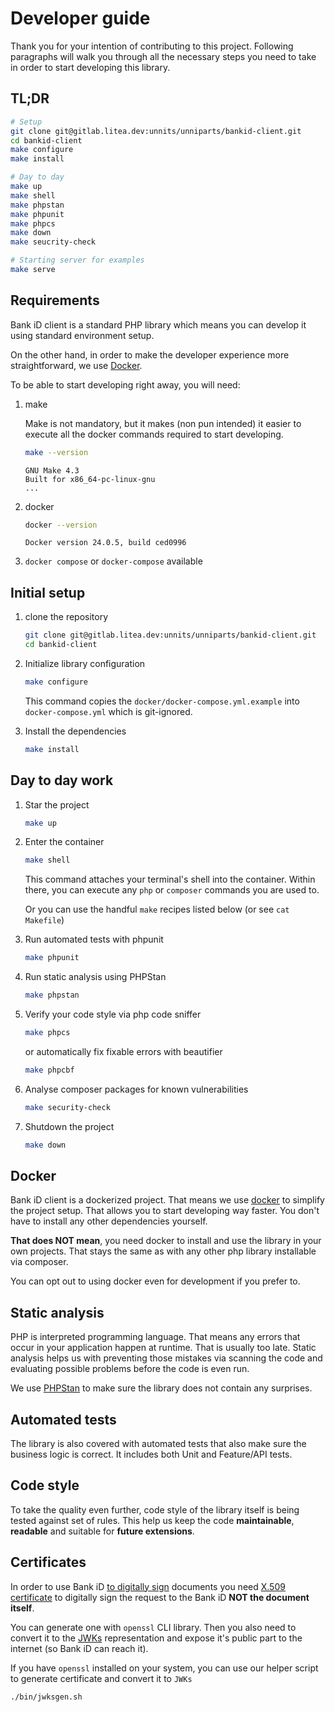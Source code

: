 # Developer guide

Thank you for your intention of contributing to this project.
Following paragraphs will walk you through all the necessary steps you need
to take in order to start developing this library.

## TL;DR

```bash
# Setup
git clone git@gitlab.litea.dev:unnits/unniparts/bankid-client.git
cd bankid-client
make configure
make install

# Day to day
make up
make shell
make phpstan
make phpunit
make phpcs
make down
make seucrity-check

# Starting server for examples
make serve
```

## Requirements

Bank iD client is a standard PHP library which means you can develop
it using standard environment setup.

On the other hand, in order to make the developer experience more straightforward,
we use [Docker](https://www.docker.com/).

To be able to start developing right away, you will need:

1. make
    
    Make is not mandatory, but it makes (non pun intended) it easier to execute all the docker commands
    required to start developing.

    ```bash
    make --version
    ```
   
    ```
    GNU Make 4.3
    Built for x86_64-pc-linux-gnu
    ...
    ```
   
2. docker

    ```bash
    docker --version
    ```
   
    ```
    Docker version 24.0.5, build ced0996
    ```
 3. `docker compose` or `docker-compose` available


## Initial setup

1. clone the repository

    ```bash
    git clone git@gitlab.litea.dev:unnits/unniparts/bankid-client.git
    cd bankid-client
    ```

2. Initialize library configuration

    ```bash
    make configure
    ```
   
    This command copies the `docker/docker-compose.yml.example` into `docker-compose.yml`
    which is git-ignored.

3. Install the dependencies

    ```bash
    make install
    ```
   
## Day to day work

1. Star the project

    ```bash
    make up
    ```
   
2. Enter the container

    ```bash
    make shell
    ```
   
    This command attaches your terminal's shell into the container.
    Within there, you can execute any `php` or `composer` commands you are used to.

    Or you can use the handful `make` recipes listed below (or see `cat Makefile`)

3. Run automated tests with phpunit

    ```bash
    make phpunit
    ```
   
4. Run static analysis using PHPStan

    ```bash
    make phpstan
    ```
   
5. Verify your code style via php code sniffer

    ```bash
    make phpcs
    ```
   
    or automatically fix fixable errors with beautifier

    ```bash
    make phpcbf
    ```

6. Analyse composer packages for known vulnerabilities

    ```bash
    make security-check
    ```

7. Shutdown the project

    ```bash
    make down
    ```

## Docker

Bank iD client is a dockerized project. That means we use [docker](https://www.docker.com/)
to simplify the project setup. That allows you to start developing way faster. You don't have
to install any other dependencies yourself.

**That does NOT mean**, you need docker to install and use the library in your own projects.
That stays the same as with any other php library installable via composer.

You can opt out to using docker even for development if you prefer to.

## Static analysis

PHP is interpreted programming language. That means any errors that occur in your application
happen at runtime. That is usually too late. Static analysis helps us with preventing those mistakes
via scanning the code and evaluating possible problems before the code is even run.

We use [PHPStan](https://phpstan.org/) to make sure the library does not contain any surprises.

## Automated tests

The library is also covered with automated tests that also make sure the business logic is correct.
It includes both Unit and Feature/API tests.

## Code style

To take the quality even further, code style of the library itself is being tested against
set of rules. This help us keep the code **maintainable**, **readable** and suitable for **future extensions**.

## Certificates

In order to use Bank iD [to digitally sign](https://developer.bankid.cz/docs/apis_sep#api-for-sign) documents
you need [X.509 certificate](https://datatracker.ietf.org/doc/html/rfc5280) to digitally sign the request to the Bank iD
**NOT the document itself**.

You can generate one with `openssl` CLI library. Then you also need to convert it to the [JWKs](https://www.rfc-editor.org/rfc/rfc7517.html)
representation and expose it's public part to the internet (so Bank iD can reach it).

If you have `openssl` installed on your system, you can use our helper script to generate certificate and
convert it to `JWKs`

```bash
./bin/jwksgen.sh
```

